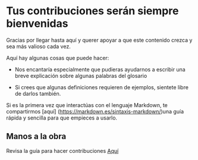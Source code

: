 
# Tus contribuciones serán siempre bienvenidas

Gracias por llegar hasta aquí y querer apoyar a que este contenido crezca y sea más valioso cada vez.

Aquí hay algunas cosas que puede hacer:

- Nos encantaría especialmente que pudieras ayudarnos a escribir una breve explicación sobre algunas palabras del glosario
* Si crees que algunas definiciones requieren de ejemplos, sientete libre de darlos también.

Si es la primera vez que interactúas con el lenguaje Markdown, te compartirmos [aquí] (https://markdown.es/sintaxis-markdown/)una guía rápida y sencilla para que empieces a usarlo. 

## Manos a la obra

Revisa la guía para hacer contribuciones [Aquí](https://www.freecodecamp.org/espanol/news/como-hacer-tu-primer-pull-request-en-github/)
